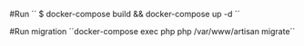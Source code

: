 #Run
´´ $ docker-compose build && docker-compose up -d ´´

#Run migration
´´docker-compose exec php php /var/www/artisan migrate´´